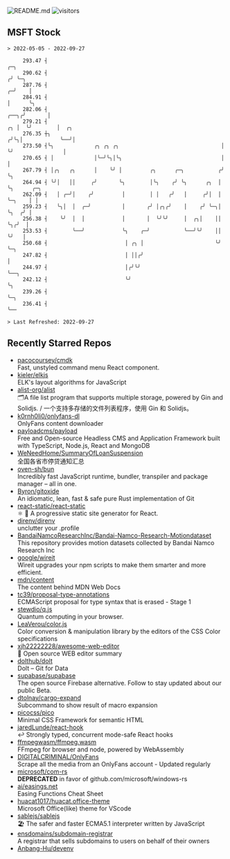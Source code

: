 ![README.md](https://github.com/Gerhut/Gerhut/workflows/README.md/badge.svg)
![visitors](https://visitors.vercel.app/Gerhut/Gerhut?token=8cf69d1f6813d272ef062726b6070c9be4ff72038cfe5a7ded7384a8da65d866)

## MSFT Stock

```
> 2022-05-05 - 2022-09-27

     293.47 ┤                                                                    ╭─╮                             
     290.62 ┤                                                                   ╭╯ ╰─╮                           
     287.76 ┤                                                                 ╭─╯    │                           
     284.91 ┤                                                                 │      ╰╮                          
     282.06 ┤                                                            ╭──╮╭╯       │                          
     279.21 ┤                                                         ╭╮ │  ╰╯        │  ╭╮                      
     276.35 ┼╮                                                       ╭╯╰╮│            ╰──╯│                      
     273.50 ┤╰╮             ╭╮ ╭╮ ╭╮                                 │  ╰╯                │                      
     270.65 ┤ │             │╰─╯╰╮│╰╮                                │                    │                      
     267.79 ┤ │╭╮   ╭╮      │    ╰╯ │         ╭╮      ╭─╮           ╭╯                    ╰╮                     
     264.94 ┤ ╰╯│   ││     ╭╯       ╰╮        │╰╮    ╭╯ ╰╮      ╭╮  │                      ╰╮      ╭─╮           
     262.09 ┤   │ ╭─╯│    ╭╯         │        │ │   ╭╯   │     ╭╯│  │                       ╰─╮    │ │           
     259.23 ┤   ╰╮│  │  ╭─╯          │       ╭╯ │╭╮╭╯    │    ╭╯ ╰─╮│                         ╰╮  ╭╯ │           
     256.38 ┤    ╰╯  │  │            │       │  ╰╯╰╯     │  ╭╮│    ││                          ╰╮╭╯  │           
     253.53 ┤        ╰──╯            ╰╮    ╭─╯           ╰──╯╰╯    ││                           ╰╯   │           
     250.68 ┤                         │ ╭╮ │                       ╰╯                                ╰─╮         
     247.82 ┤                         │ ││╭╯                                                           │         
     244.97 ┤                         │╭╯╰╯                                                            ╰──╮      
     242.12 ┤                         ╰╯                                                                  ╰╮     
     239.26 ┤                                                                                              ╰─╮   
     236.41 ┤                                                                                                ╰── 

> Last Refreshed: 2022-09-27
```

## Recently Starred Repos

- [pacocoursey/cmdk](https://github.com/pacocoursey/cmdk)  
  Fast, unstyled command menu React component.
- [kieler/elkjs](https://github.com/kieler/elkjs)  
  ELK's layout algorithms for JavaScript
- [alist-org/alist](https://github.com/alist-org/alist)  
  🗂️A file list program that supports multiple storage, powered by Gin and Solidjs. / 一个支持多存储的文件列表程序，使用 Gin 和 Solidjs。
- [k0rnh0li0/onlyfans-dl](https://github.com/k0rnh0li0/onlyfans-dl)  
  OnlyFans content downloader
- [payloadcms/payload](https://github.com/payloadcms/payload)  
  Free and Open-source Headless CMS and Application Framework built with TypeScript, Node.js, React and MongoDB
- [WeNeedHome/SummaryOfLoanSuspension](https://github.com/WeNeedHome/SummaryOfLoanSuspension)  
  全国各省市停贷通知汇总
- [oven-sh/bun](https://github.com/oven-sh/bun)  
  Incredibly fast JavaScript runtime, bundler, transpiler and package manager – all in one.
- [Byron/gitoxide](https://github.com/Byron/gitoxide)  
  An idiomatic, lean, fast & safe pure Rust implementation of Git
- [react-static/react-static](https://github.com/react-static/react-static)  
  ⚛️ 🚀 A progressive static site generator for React.
- [direnv/direnv](https://github.com/direnv/direnv)  
  unclutter your .profile
- [BandaiNamcoResearchInc/Bandai-Namco-Research-Motiondataset](https://github.com/BandaiNamcoResearchInc/Bandai-Namco-Research-Motiondataset)  
  This repository provides motion datasets collected by Bandai Namco Research Inc
- [google/wireit](https://github.com/google/wireit)  
  Wireit upgrades your npm scripts to make them smarter and more efficient.
- [mdn/content](https://github.com/mdn/content)  
  The content behind MDN Web Docs
- [tc39/proposal-type-annotations](https://github.com/tc39/proposal-type-annotations)  
  ECMAScript proposal for type syntax that is erased - Stage 1
- [stewdio/q.js](https://github.com/stewdio/q.js)  
  Quantum computing in your browser.
- [LeaVerou/color.js](https://github.com/LeaVerou/color.js)  
  Color conversion & manipulation library by the editors of the CSS Color specifications
- [xjh22222228/awesome-web-editor](https://github.com/xjh22222228/awesome-web-editor)  
  🔨  Open source WEB editor summary
- [dolthub/dolt](https://github.com/dolthub/dolt)  
  Dolt – Git for Data
- [supabase/supabase](https://github.com/supabase/supabase)  
  The open source Firebase alternative. Follow to stay updated about our public Beta.
- [dtolnay/cargo-expand](https://github.com/dtolnay/cargo-expand)  
  Subcommand to show result of macro expansion
- [picocss/pico](https://github.com/picocss/pico)  
  Minimal CSS Framework for semantic HTML
- [jaredLunde/react-hook](https://github.com/jaredLunde/react-hook)  
  ↩ Strongly typed, concurrent mode-safe React hooks
- [ffmpegwasm/ffmpeg.wasm](https://github.com/ffmpegwasm/ffmpeg.wasm)  
  FFmpeg for browser and node, powered by WebAssembly
- [DIGITALCRIMINAL/OnlyFans](https://github.com/DIGITALCRIMINAL/OnlyFans)  
  Scrape all the media from an OnlyFans account - Updated regularly
- [microsoft/com-rs](https://github.com/microsoft/com-rs)  
  **DEPRECATED** in favor of github.com/microsoft/windows-rs
- [ai/easings.net](https://github.com/ai/easings.net)  
  Easing Functions Cheat Sheet
- [huacat1017/huacat.office-theme](https://github.com/huacat1017/huacat.office-theme)  
  Microsoft Office(like) theme for VScode
- [sablejs/sablejs](https://github.com/sablejs/sablejs)  
  🏖️ The safer and faster ECMA5.1 interpreter written by JavaScript
- [ensdomains/subdomain-registrar](https://github.com/ensdomains/subdomain-registrar)  
  A registrar that sells subdomains to users on behalf of their owners
- [Anbang-Hu/devenv](https://github.com/Anbang-Hu/devenv)  

